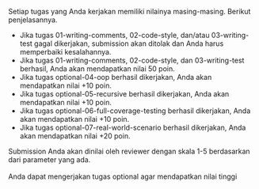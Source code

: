 Setiap tugas yang Anda kerjakan memiliki nilainya masing-masing. Berikut penjelasannya.

<ul>
  <li>Jika tugas 01-writing-comments, 02-code-style, dan/atau 03-writing-test gagal dikerjakan, submission akan ditolak dan Anda harus memperbaiki kesalahannya.</li>
  <li>Jika tugas 01-writing-comments, 02-code-style, dan 03-writing-test berhasil, Anda akan mendapatkan nilai 50 poin.</li>
  <li>Jika tugas optional-04-oop berhasil dikerjakan, Anda akan mendapatkan nilai +10 poin.</li>
  <li>Jika tugas optional-05-recursive berhasil dikerjakan, Anda akan mendapatkan nilai +10 poin.</li>
  <li>Jika tugas optional-06-full-coverage-testing berhasil dikerjakan, Anda akan mendapatkan nilai +10 poin.</li>
  <li>Jika tugas optional-07-real-world-scenario berhasil dikerjakan, Anda akan mendapatkan nilai +20 poin.</li>
</ul>

Submission Anda akan dinilai oleh reviewer dengan skala 1-5 berdasarkan dari parameter yang ada. 
<br><br>
Anda dapat mengerjakan tugas optional agar mendapatkan nilai tinggi
